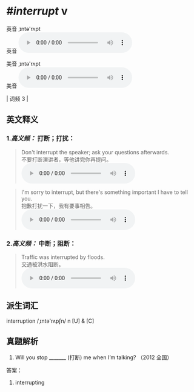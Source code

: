 # ***\#interrupt*** v
英音 ˌɪntə'rʌpt  
英音
<audio src="./media/interrupt-B.aac" controls="controls"></audio>

美音 ˌɪntə'rʌpt  
美音
<audio src="./media/interrupt.aac" controls="controls"></audio>



| 词频 3 |  

英文释义
---
### 1.*高义频：* **打断；打扰：**  

 > Don't interrupt the speaker; ask your questions afterwards.  
 > 不要打断演讲者，等他讲完你再提问。    
<audio src="./media/interrupt-1.aac" controls="controls"></audio>

 > I'm sorry to interrupt, but there's something important I have to tell you.  
 > 抱歉打扰一下，我有要事相告。    
<audio src="./media/interrupt-2.aac" controls="controls"></audio>

### 2.*高义频：* **中断；阻断：**  

 > Traffic was interrupted by floods.   
 > 交通被洪水阻断。    
<audio src="./media/interrupt-3.aac" controls="controls"></audio>


派生词汇
---
interruption /ˌɪntə'rʌpʃn/ n [U] & [C]   

真题解析
---
1. Will you stop _______ (打断) me when I’m talking?  （2012 全国）  

答案：
1. interrupting  

